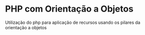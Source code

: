 # PHP com Orientação a Objetos

Utilização do php para aplicação de recursos usando os pilares da orientação a objetos
